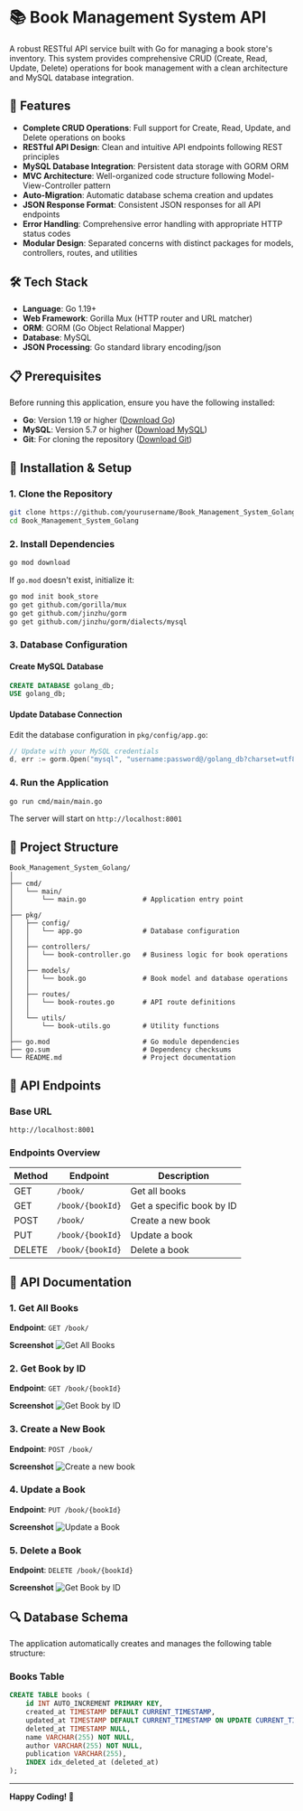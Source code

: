 # 📚 Book Management System API

A robust RESTful API service built with Go for managing a book store's inventory. This system provides comprehensive CRUD (Create, Read, Update, Delete) operations for book management with a clean architecture and MySQL database integration.

## 🌟 Features

- **Complete CRUD Operations**: Full support for Create, Read, Update, and Delete operations on books
- **RESTful API Design**: Clean and intuitive API endpoints following REST principles
- **MySQL Database Integration**: Persistent data storage with GORM ORM
- **MVC Architecture**: Well-organized code structure following Model-View-Controller pattern
- **Auto-Migration**: Automatic database schema creation and updates
- **JSON Response Format**: Consistent JSON responses for all API endpoints
- **Error Handling**: Comprehensive error handling with appropriate HTTP status codes
- **Modular Design**: Separated concerns with distinct packages for models, controllers, routes, and utilities

## 🛠 Tech Stack

- **Language**: Go 1.19+
- **Web Framework**: Gorilla Mux (HTTP router and URL matcher)
- **ORM**: GORM (Go Object Relational Mapper)
- **Database**: MySQL
- **JSON Processing**: Go standard library encoding/json

## 📋 Prerequisites

Before running this application, ensure you have the following installed:

- **Go**: Version 1.19 or higher ([Download Go](https://golang.org/dl/))
- **MySQL**: Version 5.7 or higher ([Download MySQL](https://dev.mysql.com/downloads/))
- **Git**: For cloning the repository ([Download Git](https://git-scm.com/downloads))

## 🚀 Installation & Setup

### 1. Clone the Repository

```bash
git clone https://github.com/yourusername/Book_Management_System_Golang.git
cd Book_Management_System_Golang
```

### 2. Install Dependencies

```bash
go mod download
```

If `go.mod` doesn't exist, initialize it:

```bash
go mod init book_store
go get github.com/gorilla/mux
go get github.com/jinzhu/gorm
go get github.com/jinzhu/gorm/dialects/mysql
```

### 3. Database Configuration

#### Create MySQL Database

```sql
CREATE DATABASE golang_db;
USE golang_db;
```

#### Update Database Connection

Edit the database configuration in `pkg/config/app.go`:

```go
// Update with your MySQL credentials
d, err := gorm.Open("mysql", "username:password@/golang_db?charset=utf8&parseTime=True&loc=Local")
```

### 4. Run the Application

```bash
go run cmd/main/main.go
```

The server will start on `http://localhost:8001`

## 📂 Project Structure

```
Book_Management_System_Golang/
│
├── cmd/
│   └── main/
│       └── main.go              # Application entry point
│
├── pkg/
│   ├── config/
│   │   └── app.go               # Database configuration
│   │
│   ├── controllers/
│   │   └── book-controller.go   # Business logic for book operations
│   │
│   ├── models/
│   │   └── book.go              # Book model and database operations
│   │
│   ├── routes/
│   │   └── book-routes.go       # API route definitions
│   │
│   └── utils/
│       └── book-utils.go        # Utility functions
│
├── go.mod                       # Go module dependencies
├── go.sum                       # Dependency checksums
└── README.md                    # Project documentation
```

## 🔗 API Endpoints

### Base URL
```
http://localhost:8001
```

### Endpoints Overview

| Method | Endpoint | Description |
|--------|----------|-------------|
| GET | `/book/` | Get all books |
| GET | `/book/{bookId}` | Get a specific book by ID |
| POST | `/book/` | Create a new book |
| PUT | `/book/{bookId}` | Update a book |
| DELETE | `/book/{bookId}` | Delete a book |

## 📝 API Documentation

### 1. Get All Books
**Endpoint**: `GET /book/`

**Screenshot**
![Get All Books](https://github.com/user-attachments/assets/9ca8ebae-2651-4ed6-a5b3-80423a2dc5f3)

### 2. Get Book by ID
**Endpoint**: `GET /book/{bookId}`

**Screenshot**
![Get Book by ID](https://github.com/user-attachments/assets/f062f100-9436-4d42-8b00-51075c9f21bb)

### 3. Create a New Book
**Endpoint**: `POST /book/`

**Screenshot**
![Create a new book](https://github.com/user-attachments/assets/f814714e-2282-4f7b-a302-9a3c7f0fb399)

### 4. Update a Book
**Endpoint**: `PUT /book/{bookId}`

**Screenshot**
![Update a Book](https://github.com/user-attachments/assets/e3a90a55-de9b-45de-a21d-d24e581e7545)

### 5. Delete a Book
**Endpoint**: `DELETE /book/{bookId}`

**Screenshot**
![Get Book by ID](https://github.com/user-attachments/assets/dc074698-4147-40c2-8d28-f53a6d7540c5)

## 🔍 Database Schema

The application automatically creates and manages the following table structure:

### Books Table
```sql
CREATE TABLE books (
    id INT AUTO_INCREMENT PRIMARY KEY,
    created_at TIMESTAMP DEFAULT CURRENT_TIMESTAMP,
    updated_at TIMESTAMP DEFAULT CURRENT_TIMESTAMP ON UPDATE CURRENT_TIMESTAMP,
    deleted_at TIMESTAMP NULL,
    name VARCHAR(255) NOT NULL,
    author VARCHAR(255) NOT NULL,
    publication VARCHAR(255),
    INDEX idx_deleted_at (deleted_at)
);
```

---
**Happy Coding! 🚀**
